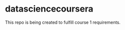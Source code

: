 datasciencecoursera
===================

This repo is being created to fulfill course 1 requirements.
